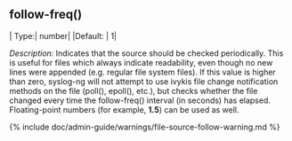 ## follow-freq()

| Type:| number|
|Default:  | 1|

*Description:* Indicates that the source should be checked periodically.
This is useful for files which always indicate readability, even though
no new lines were appended (e.g. regular file system files). If this value
is higher than zero, syslog-ng will not attempt to use ivykis file change
notification methods on the file (poll(), epoll(), etc.), but checks whether
the file changed every time the follow-freq() interval (in seconds) has elapsed.\
Floating-point numbers (for example, **1.5**) can be used as well.

{% include doc/admin-guide/warnings/file-source-follow-warning.md %}
